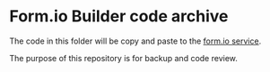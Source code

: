 # Form.io Builder code archive

The code in this folder will be copy and paste to the [form.io service](https://api.forms.platforms.qld.gov.au/).

The purpose of this repository is for backup and code review.

